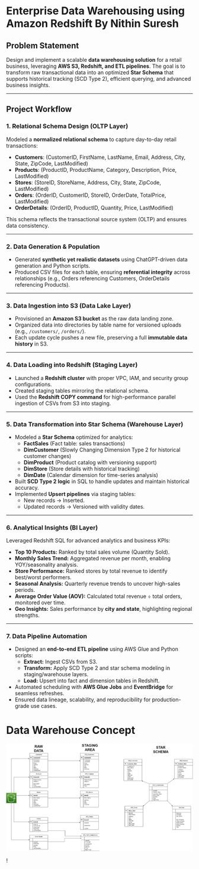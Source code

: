# **Enterprise Data Warehousing using Amazon Redshift By Nithin Suresh**  

## **Problem Statement**  
Design and implement a scalable **data warehousing solution** for a retail business, leveraging **AWS S3, Redshift, and ETL pipelines**. The goal is to transform raw transactional data into an optimized **Star Schema** that supports historical tracking (SCD Type 2), efficient querying, and advanced business insights.  

---

## **Project Workflow**  

### **1. Relational Schema Design (OLTP Layer)**  
Modeled a **normalized relational schema** to capture day-to-day retail transactions:  
- **Customers**: (CustomerID, FirstName, LastName, Email, Address, City, State, ZipCode, LastModified)  
- **Products**: (ProductID, ProductName, Category, Description, Price, LastModified)  
- **Stores**: (StoreID, StoreName, Address, City, State, ZipCode, LastModified)  
- **Orders**: (OrderID, CustomerID, StoreID, OrderDate, TotalPrice, LastModified)  
- **OrderDetails**: (OrderID, ProductID, Quantity, Price, LastModified)  

This schema reflects the transactional source system (OLTP) and ensures data consistency.  

---

### **2. Data Generation & Population**  
- Generated **synthetic yet realistic datasets** using ChatGPT-driven data generation and Python scripts.  
- Produced CSV files for each table, ensuring **referential integrity** across relationships (e.g., Orders referencing Customers, OrderDetails referencing Products).  

---

### **3. Data Ingestion into S3 (Data Lake Layer)**  
- Provisioned an **Amazon S3 bucket** as the raw data landing zone.  
- Organized data into directories by table name for versioned uploads (e.g., `/customers/`, `/orders/`).  
- Each update cycle pushes a new file, preserving a full **immutable data history** in S3.  

---

### **4. Data Loading into Redshift (Staging Layer)**  
- Launched a **Redshift cluster** with proper VPC, IAM, and security group configurations.  
- Created staging tables mirroring the relational schema.  
- Used the **Redshift COPY command** for high-performance parallel ingestion of CSVs from S3 into staging.  

---

### **5. Data Transformation into Star Schema (Warehouse Layer)**  
- Modeled a **Star Schema** optimized for analytics:  
  - **FactSales** (Fact table: sales transactions)  
  - **DimCustomer** (Slowly Changing Dimension Type 2 for historical customer changes)  
  - **DimProduct** (Product catalog with versioning support)  
  - **DimStore** (Store details with historical tracking)  
  - **DimDate** (Calendar dimension for time-series analysis)  
- Built **SCD Type 2 logic** in SQL to handle updates and maintain historical accuracy.  
- Implemented **Upsert pipelines** via staging tables:  
  - New records → Inserted.  
  - Updated records → Versioned with validity dates.  

---

### **6. Analytical Insights (BI Layer)**  
Leveraged Redshift SQL for advanced analytics and business KPIs:  
- **Top 10 Products:** Ranked by total sales volume (Quantity Sold).  
- **Monthly Sales Trend:** Aggregated revenue per month, enabling YOY/seasonality analysis.  
- **Store Performance:** Ranked stores by total revenue to identify best/worst performers.  
- **Seasonal Analysis:** Quarterly revenue trends to uncover high-sales periods.  
- **Average Order Value (AOV):** Calculated total revenue ÷ total orders, monitored over time.  
- **Geo Insights:** Sales performance by **city and state**, highlighting regional strengths.  

---

### **7. Data Pipeline Automation**  
- Designed an **end-to-end ETL pipeline** using AWS Glue and Python scripts:  
  - **Extract:** Ingest CSVs from S3.  
  - **Transform:** Apply SCD Type 2 and star schema modeling in staging/warehouse layers.  
  - **Load:** Upsert into fact and dimension tables in Redshift.  
- Automated scheduling with **AWS Glue Jobs** and **EventBridge** for seamless refreshes.  
- Ensured data lineage, scalability, and reproducibility for production-grade use cases.  

# Data Warehouse Concept

![Data Warehouse](Data%20Warehouse.jpg)


!
